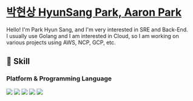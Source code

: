 # [박현상 HyunSang Park, Aaron Park](https://www.parkhyunsang.com/)
Hello! I'm Park Hyun Sang, and I'm very interested in SRE and Back-End.  
I usually use Golang and I am interested in Cloud, so I am working on various projects using AWS, NCP, GCP, etc.

## 🍳 Skill
### Platform & Programming Language
<a><img src="https://img.shields.io/badge/Go-4DD0E1?style=flat-square&logo=Go&logoColor=white"/></a>
<a><img src="https://img.shields.io/badge/MySQL-4479A1?style=flat-square&logo=MySQL&logoColor=white"/></a>
<a><img src="https://img.shields.io/badge/AWS-232F3E?style=flat-square&logo=AmazonAWS&logoColor=white"/></a>
<a><img src="https://img.shields.io/badge/Docker-2496ED?style=flat-square&logo=Docker&logoColor=white"/></a>
<a><img src="https://img.shields.io/badge/Kubernetes-326CE5?style=flat-square&logo=Kubernetes&logoColor=white"/></a>
